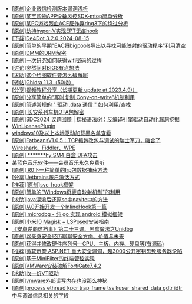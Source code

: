 + [[原创]企业微信检测版本漏洞浅析](https://bbs.kanxue.com/thread-284796.htm)
+ [[原创]某宝购物APP设备风控SDK-mtop简单分析](https://bbs.kanxue.com/thread-284241.htm)
+ [[原创]某PC游戏残血ACE反作弊ring3下的绕过分析](https://bbs.kanxue.com/thread-284667.htm)
+ [[原创]劫持hyper-V实现EPT无痕hook](https://bbs.kanxue.com/thread-274416.htm)
+ [[下载]De4Dot 3.2.0 2024-08-15](https://bbs.kanxue.com/thread-285295.htm)
+ [[原创]简单的早期"EAC将bigpools导出以寻找可能映射的驱动程序"利用清空](https://bbs.kanxue.com/thread-285355.htm)
+ [[原创]DMM的DRM解密](https://bbs.kanxue.com/thread-264220.htm)
+ [[原创]一次研究如何获得wifi密码的过程](https://bbs.kanxue.com/thread-285383.htm)
+ [[讨论]突然间对BIOS有点想法](https://bbs.kanxue.com/thread-285321.htm)
+ [[求助]这个绘图软件要怎么破解呢](https://bbs.kanxue.com/thread-285422.htm)
+ [[转帖]Ghidra 11.3（50楼）](https://bbs.kanxue.com/thread-270738.htm)
+ [[分享]视频教程分享（长期更新  update at  2023.4.9)）](https://bbs.kanxue.com/thread-274266.htm)
+ [[原创]分享简单的"写时复制 Copy-on-write"机制利用](https://bbs.kanxue.com/thread-285331.htm)
+ [[原创]简述常规的 " 驱动 .data 通信 " 如何利用/查找](https://bbs.kanxue.com/thread-285348.htm)
+ [[原创]  长安系列车机OTA包解密](https://bbs.kanxue.com/thread-285256.htm)
+ [[原创]SDC2024 议题回顾 | 探秘语法树：反编译引擎驱动自动化漏洞挖掘](https://bbs.kanxue.com/thread-284318.htm)
+ [WinLicensePlugin](https://bbs.kanxue.com/thread-285401.htm)
+ [windows10及以上本地驱动加载黑名单查看](https://bbs.kanxue.com/thread-273316.htm)
+ [[原创]FatbeansV1.0.5：TCP抓包改包与调试的瑞士军刀，融合了Wireshark、Fiddler、WPE](https://bbs.kanxue.com/thread-284571.htm)
+ [[原创] *******hy SM4 白盒 DFA攻击](https://bbs.kanxue.com/thread-285313.htm)
+ [某蓝色音乐软件——会员音乐永久免费听](https://bbs.kanxue.com/thread-285062.htm)
+ [[原创] R0下一种简单的Irp包数据捕获方法](https://bbs.kanxue.com/thread-285317.htm)
+ [[分享]Jetbrains账户激活方式](https://bbs.kanxue.com/thread-284298.htm)
+ [[推荐][原创]svc_hook框架](https://bbs.kanxue.com/thread-284713.htm)
+ [[原创]简单的"Windows页表自映射机制"的利用](https://bbs.kanxue.com/thread-285332.htm)
+ [[求助]java混淆后还原so中navite中的方法](https://bbs.kanxue.com/thread-285439.htm)
+ [[原创]从0开始开发一个InlineHook第一篇](https://bbs.kanxue.com/thread-284689.htm)
+ [[原创] microdbg - 纯 go 实现 android 模拟框架](https://bbs.kanxue.com/thread-285377.htm)
+ [[原创]小米10 Magisk + LSPosed安装指南](https://bbs.kanxue.com/thread-285114.htm)
+ [《安卓逆向这档事》第二十三课、黑盒魔法之Unidbg](https://bbs.kanxue.com/thread-285073.htm)
+ [[原创]以亲身安全经历聊聊安全方向、价值与未来](https://bbs.kanxue.com/thread-285407.htm)
+ [[原创]获得并修改硬件序列号--CPU、主板、内存、硬盘等(有源码)](https://bbs.kanxue.com/thread-282756.htm)
+ [[推荐]微软示警 ASP.NET 重大安全漏洞，超3000公开密钥恐致服务器沦陷](https://bbs.kanxue.com/thread-285448.htm)
+ [[原创]基于MiniFilter的终端管控实现](https://bbs.kanxue.com/thread-285447.htm)
+ [[原创]VMWare安装破解FortiGate7.4.2](https://bbs.kanxue.com/thread-284794.htm)
+ [[求助]收一份VT驱动](https://bbs.kanxue.com/thread-285446.htm)
+ [[原创]vmware外部读写内存也没那么神秘](https://bbs.kanxue.com/thread-284956.htm)
+ [[原创]process ethread kpcr trap_frame tss kuser_shared_data gdtr idtr 中与调试信息相关的字段](https://bbs.kanxue.com/thread-285449.htm)
